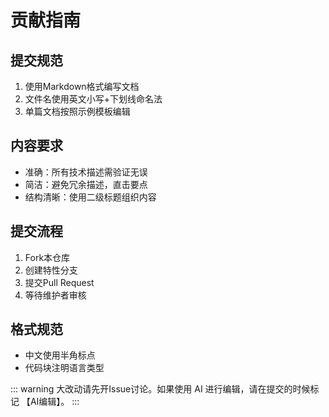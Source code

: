 # 贡献指南

## 提交规范
1. 使用Markdown格式编写文档
2. 文件名使用英文小写+下划线命名法
3. 单篇文档按照示例模板编辑

## 内容要求
- 准确：所有技术描述需验证无误
- 简洁：避免冗余描述，直击要点
- 结构清晰：使用二级标题组织内容

## 提交流程
1. Fork本仓库
2. 创建特性分支
3. 提交Pull Request
4. 等待维护者审核

## 格式规范
- 中文使用半角标点
- 代码块注明语言类型

::: warning
大改动请先开Issue讨论。如果使用 AI 进行编辑，请在提交的时候标记 【AI编辑】。
:::
